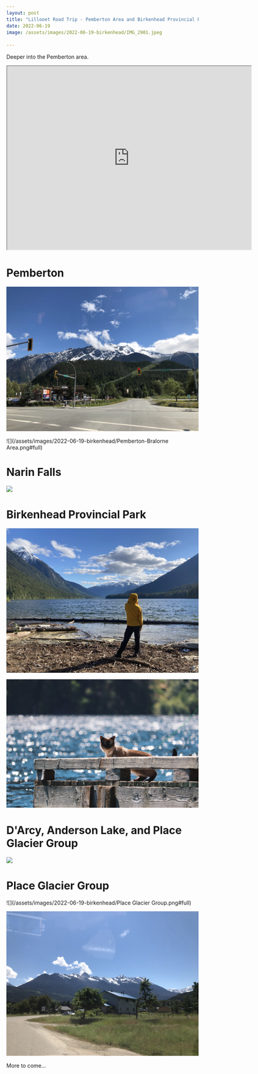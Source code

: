 ```yaml
---
layout: post
title: "Lillooet Road Trip - Pemberton Area and Birkenhead Provincial Park"
date: 2022-06-19 
image: /assets/images/2022-06-19-birkenhead/IMG_2901.jpeg

---
```

Deeper into the Pemberton area.

<iframe src="https://www.google.com/maps/d/embed?mid=18Fz9DSCZHIBOv9BXNI8HiEsMuWnS0dQ&ehbc=2E312F" width="640" height="480"></iframe>

# Pemberton
![](/assets/images/2022-06-19-birkenhead/IMG_2845.JPEG)

![](/assets/images/2022-06-19-birkenhead/Pemberton-Bralorne Area.png#full)

# Narin Falls
![](/assets/images/2022-06-19-birkenhead/IMG_2827.jpeg#full)

# Birkenhead Provincial Park
![](/assets/images/2022-06-19-birkenhead/IMG_7507.jpeg#full)

![](/assets/images/2022-06-19-birkenhead/IMG_6731.jpeg)

# D'Arcy, Anderson Lake, and Place Glacier Group
![](/assets/images/2022-06-19-birkenhead/IMG_2994.jpeg#full)

# Place Glacier Group
![](/assets/images/2022-06-19-birkenhead/Place Glacier Group.png#full)

![](/assets/images/2022-06-19-birkenhead/IMG_2997.jpeg)

More to come...
